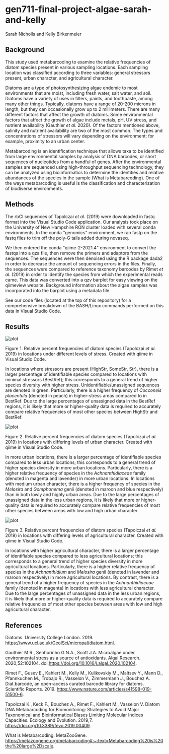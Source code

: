 # gen711-final-project-algae-sarah-and-kelly

Sarah Nicholls and Kelly Birkenmeier

## Background
This study used metabarcoding to examine the relative frequencies of diatom species present in various sampling locations. Each sampling location was classified according to three variables: general stressors present, urban character, and agricultural character. 

Diatoms are a type of photosynthesizing algae endemic to most environments that are moist, including fresh water, salt water, and soil. Diatoms have a variety of uses in filters, paints, and toothpaste, among many other things. Typically, diatoms have a range of 20-200 microns in length, but they can occasionally grow up to 2 millimeters. There are many different factors that affect the growth of diatoms. Some environmental factors that affect the growth of algae include metals, pH, UV stress, and nutrient availability (Gauthier _et al._ 2020). Of the factors mentioned above, salinity and nutrient availability are two of the most common. The types and concentrations of stressors will vary depending on the environment; for example, proximity to an urban center.

Metabarcoding is an identification technique that allows taxa to be identified from large environmental samples by analysis of DNA barcodes, or short sequences of nucleotides from a handful of genes. After the environmental samples are sequenced using high-throughput sequencing technology, they can be analyzed using bioinformatics to determine the identities and relative abundances of the species in the sample (What is Metabarcoding). One of the ways metabarcoding is useful is the classification and characterization of biodiverse environments. 

## Methods
The rbCl sequences of Tapolczai _et al._ (2019) were downloaded in fastq format into the Visual Studio Code application. Our analysis took place on the University of New Hampshire RON cluster loaded with several conda environments.
In the conda "genomics" environment, we ran fastp on the fastq files to trim off the poly-G tails added during novaseq. 

We then entered the conda "qiime-2-2021.4" environment to convert the fastqs into a qza file, then remove the primers and adaptors from the sequences. The sequences were then denoised using the R package dada2 in order to decrease the amount of sequencing errors in the files. Finally, the sequences were compared to reference taxonomy barcodes by Rimet _et al._ (2019) in order to identify the species from which the experimental reads came. This data was converted into a qzv barplot for easy viewing on the qiimeview website. Background information about the algae samples was incorporated into the barplot using a metadata file.

See our code files (located at the top of this repository) for a comprehensive breakdown of the BASH/Linux commands performed on this data in Visual Studio Code.


## Results

![plot](Figures/Stresslevels.png)

Figure 1. Relative percent frequencies of diatom species (Tapolczai _et al._ 2019) in locations under different levels of stress. Created with qiime in Visual Studio Code.

In locations where stressors are present (HighStr, SomeStr, Str), there is a larger percentage of identifiable species compared to locations with minimal stressors (BestRef); this corresponds to a general trend of higher species diversity with higher stress. Unidentifiable/unassigned sequences are denoted in green. Particularly, there is a higher frequency of _Cocconeis placentula_ (denoted in peach) in higher-stress areas compared to in BestRef. Due to the large percentages of unassigned data in the BestRef regions, it is likely that more or higher-quality data is required to accurately compare relative frequencies of most other species between HighStr and BestRef.


![plot](Figures/Urban.png)

Figure 2. Relative percent frequencies of diatom species (Tapolczai _et al._ 2019) in locations with differing levels of urban character. Created with qiime in Visual Studio Code.

In more urban locations, there is a larger percentage of identifiable species compared to less urban locations; this corresponds to a general trend of higher species diversity in more urban locations. Particularly, there is a higher relative frequency of species in the _Achnanthidiaceae_ family (denoted in magenta and lavender) in more urban locations. In locations with medium urban character, there is a higher frequency of species in the _Melosira_ and _Gomphonema_ genii (denoted in maroon and blue respectively) than in both lowly and highly urban areas. Due to the large percentages of unassigned data in the less urban regions, it is likely that more or higher-quality data is required to accurately compare relative frequencies of most other species between areas with low and high urban character.


![plot](Figures/Agriculture.png)

Figure 3. Relative percent frequencies of diatom species (Tapolczai _et al._ 2019) in locations with differing levels of agricultural character. Created with qiime in Visual Studio Code.

In locations with higher agricultural character, there is a larger percentage of identifiable species compared to less agricultural locations; this corresponds to a general trend of higher species diversity in more agricultural locations. Particularly, there is a higher relative frequency of species in the _Achnanthidium_ and _Melosira_ genii (denoted in lavender and maroon respectively) in more agricultural locations. By contrast, there is a general trend of a higher frequency of species in the _Achnanthidiaceae_ family (denoted in magenta) in locations with less agricultural character. Due to the large percentages of unassigned data in the less urban regions, it is likely that more or higher-quality data is required to accurately compare relative frequencies of most other species between areas with low and high agricultural character.

## References

Diatoms. University College London. 2019. https://www.ucl.ac.uk/GeolSci/micropal/diatom.html.

Gauthier M.R., Senhorinho G.N.A., Scott J.A. Microalgae under environmental stress as a source of antioxidants. Algal Research. 2020;52:102104. doi:https://doi.org/10.1016/j.algal.2020.102104.

Rimet F., Gusev E., Kahlert M., Kelly M., Kulikovskiy M., Maltsev Y., Mann D., Pfannkuchen M., Trobajo R., Vasselon V., Zimmermann J., Bouchez A. Diat.barcode, an open-access curated barcode library for diatoms. Scientific Reports. 2019. https://www.nature.com/articles/s41598-019-51500-6.

Tapolczai K., Keck F., Bouchez A., Rimet F., Kahlert M., Vasselon V. Diatom DNA Metabarcoding for Biomonitoring: Strategies to Avoid Major Taxonomical and Bioinformatical Biases Limiting Molecular Indices Capacities. Ecology and Evolution. 2019;7. https://doi.org/10.3389/fevo.2019.00409.

What is Metabarcoding. MetaZooGene. https://metazoogene.org/metabarcoding#:~:text=Metabarcoding%20is%20the%20large%2Dscale.
‌
